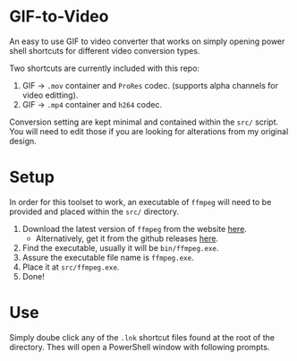 ﻿# GIF-to-Video
An easy to use GIF to video converter that works on simply opening power shell shortcuts for different video conversion types. 

Two shortcuts are currently included with this repo:
1. GIF -> `.mov` container and `ProRes` codec. (supports alpha channels for video editting).
2. GIF -> `.mp4` container and `h264` codec.


Conversion setting are kept minimal and contained within the `src/` script. You will need to edit those if you are looking for alterations from my original design.

# Setup
In order for this toolset to work, an executable of `ffmpeg` will need to be provided and placed within the `src/` directory.

1. Download the latest version of `ffmpeg` from the website [here](https://www.ffmpeg.org/download.html).
    - Alternatively, get it from the github releases [here](https://github.com/BtbN/FFmpeg-Builds/releases).
2. Find the executable, usually it will be `bin/ffmpeg.exe`.
3. Assure the executable file name is `ffmpeg.exe`.
4. Place it at `src/ffmpeg.exe`.
5. Done!


# Use
Simply doube click any of the `.lnk` shortcut files found at the root of the directory. Thes will open a PowerShell window with following prompts.
